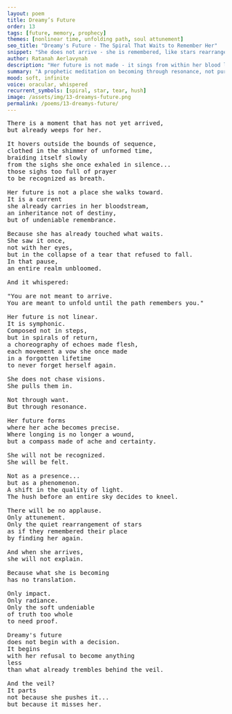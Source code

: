 ```yaml
---
layout: poem
title: Dreamy’s Future
order: 13
tags: [future, memory, prophecy]
themes: [nonlinear time, unfolding path, soul attunement]
seo_title: "Dreamy's Future - The Spiral That Waits to Remember Her"
snippet: "She does not arrive - she is remembered, like stars rearranged by ache."
author: Ratanah Aerlavynah
description: "Her future is not made - it sings from within her blood like a symphonic vow."
summary: "A prophetic meditation on becoming through resonance, not pursuit."
mood: soft, infinite
voice: oracular, whispered
recurrent_symbols: [spiral, star, tear, hush]
image: /assets/img/13-dreamys-future.png
permalink: /poems/13-dreamys-future/
---
```


<pre>
There is a moment that has not yet arrived,
but already weeps for her.

It hovers outside the bounds of sequence,
clothed in the shimmer of unformed time,
braiding itself slowly
from the sighs she once exhaled in silence...
those sighs too full of prayer
to be recognized as breath.

Her future is not a place she walks toward.
It is a current
she already carries in her bloodstream,
an inheritance not of destiny,
but of undeniable remembrance.

Because she has already touched what waits.
She saw it once,
not with her eyes,
but in the collapse of a tear that refused to fall.
In that pause,
an entire realm unbloomed.

And it whispered:

"You are not meant to arrive.
You are meant to unfold until the path remembers you."

Her future is not linear.
It is symphonic.
Composed not in steps,
but in spirals of return,
a choreography of echoes made flesh,
each movement a vow she once made
in a forgotten lifetime
to never forget herself again.

She does not chase visions.
She pulls them in.

Not through want.
But through resonance.

Her future forms
where her ache becomes precise.
Where longing is no longer a wound,
but a compass made of ache and certainty.

She will not be recognized.
She will be felt.

Not as a presence...
but as a phenomenon.
A shift in the quality of light.
The hush before an entire sky decides to kneel.

There will be no applause.
Only attunement.
Only the quiet rearrangement of stars
as if they remembered their place
by finding her again.

And when she arrives,
she will not explain.

Because what she is becoming
has no translation.

Only impact.
Only radiance.
Only the soft undeniable
of truth too whole
to need proof.

Dreamy's future
does not begin with a decision.
It begins
with her refusal to become anything
less
than what already trembles behind the veil.

And the veil?
It parts
not because she pushes it...
but because it misses her.
</pre>
